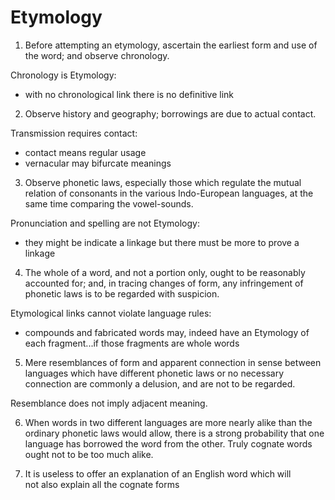 # Etymology


1. Before attempting an etymology, ascertain the earliest form and use of the word; and observe chronology.

Chronology is Etymology:
- with no chronological link there is no definitive link


2. Observe history and geography; borrowings are due to actual contact.

Transmission requires contact:
- contact means regular usage
- vernacular may bifurcate meanings


3. Observe phonetic laws, especially those which regulate the mutual relation of consonants in the various Indo-European languages, at the same time comparing the vowel-sounds.

Pronunciation and spelling are not Etymology:
- they might be indicate a linkage but there must be more to prove a linkage


4. The whole of a word, and not a portion only, ought to be reasonably accounted for; and, in tracing changes of form, any infringement of phonetic laws is to be regarded with suspicion.

Etymological links cannot violate language rules:
- compounds and fabricated words may, indeed have an Etymology of each fragment...if those fragments are whole words


5. Mere resemblances of form and apparent connection in sense between languages which have different phonetic laws or no necessary connection are commonly a delusion, and are not to be regarded.

Resemblance does not imply adjacent meaning.


6. When words in two different languages are more nearly alike than the ordinary phonetic laws would allow, there is a strong probability that one language has borrowed the word from the other. Truly cognate words ought not to be too much alike.




7. It is useless to offer an explanation of an English word which will not also explain all the cognate forms
